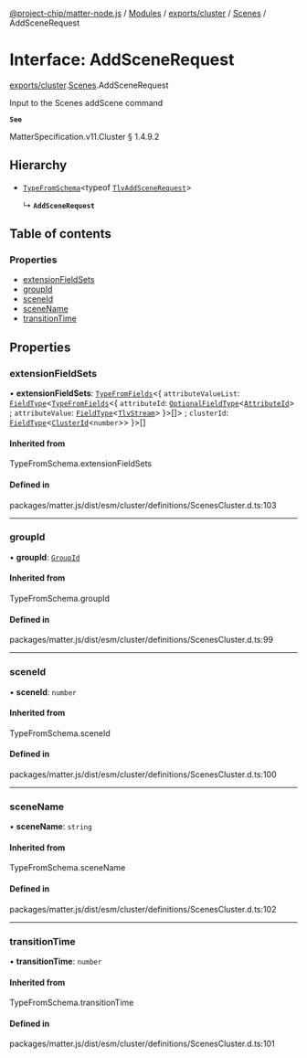 [@project-chip/matter-node.js](../README.md) / [Modules](../modules.md) / [exports/cluster](../modules/exports_cluster.md) / [Scenes](../modules/exports_cluster.Scenes.md) / AddSceneRequest

# Interface: AddSceneRequest

[exports/cluster](../modules/exports_cluster.md).[Scenes](../modules/exports_cluster.Scenes.md).AddSceneRequest

Input to the Scenes addScene command

**`See`**

MatterSpecification.v11.Cluster § 1.4.9.2

## Hierarchy

- [`TypeFromSchema`](../modules/exports_tlv.md#typefromschema)\<typeof [`TlvAddSceneRequest`](../modules/exports_cluster.Scenes.md#tlvaddscenerequest)\>

  ↳ **`AddSceneRequest`**

## Table of contents

### Properties

- [extensionFieldSets](exports_cluster.Scenes.AddSceneRequest.md#extensionfieldsets)
- [groupId](exports_cluster.Scenes.AddSceneRequest.md#groupid)
- [sceneId](exports_cluster.Scenes.AddSceneRequest.md#sceneid)
- [sceneName](exports_cluster.Scenes.AddSceneRequest.md#scenename)
- [transitionTime](exports_cluster.Scenes.AddSceneRequest.md#transitiontime)

## Properties

### extensionFieldSets

• **extensionFieldSets**: [`TypeFromFields`](../modules/exports_tlv.md#typefromfields)\<\{ `attributeValueList`: [`FieldType`](exports_tlv.FieldType.md)\<[`TypeFromFields`](../modules/exports_tlv.md#typefromfields)\<\{ `attributeId`: [`OptionalFieldType`](exports_tlv.OptionalFieldType.md)\<[`AttributeId`](../modules/exports_datatype.md#attributeid)\> ; `attributeValue`: [`FieldType`](exports_tlv.FieldType.md)\<[`TlvStream`](../modules/exports_tlv.md#tlvstream)\>  }\>[]\> ; `clusterId`: [`FieldType`](exports_tlv.FieldType.md)\<[`ClusterId`](../modules/exports_datatype.md#clusterid)\<`number`\>\>  }\>[]

#### Inherited from

TypeFromSchema.extensionFieldSets

#### Defined in

packages/matter.js/dist/esm/cluster/definitions/ScenesCluster.d.ts:103

___

### groupId

• **groupId**: [`GroupId`](../modules/exports_datatype.md#groupid)

#### Inherited from

TypeFromSchema.groupId

#### Defined in

packages/matter.js/dist/esm/cluster/definitions/ScenesCluster.d.ts:99

___

### sceneId

• **sceneId**: `number`

#### Inherited from

TypeFromSchema.sceneId

#### Defined in

packages/matter.js/dist/esm/cluster/definitions/ScenesCluster.d.ts:100

___

### sceneName

• **sceneName**: `string`

#### Inherited from

TypeFromSchema.sceneName

#### Defined in

packages/matter.js/dist/esm/cluster/definitions/ScenesCluster.d.ts:102

___

### transitionTime

• **transitionTime**: `number`

#### Inherited from

TypeFromSchema.transitionTime

#### Defined in

packages/matter.js/dist/esm/cluster/definitions/ScenesCluster.d.ts:101
